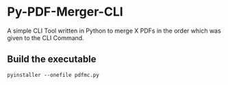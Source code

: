 # Py-PDF-Merger-CLI
A simple CLI Tool written in Python to merge X PDFs in the order which was given to the CLI Command.


## Build the executable
```
pyinstaller --onefile pdfmc.py
```
